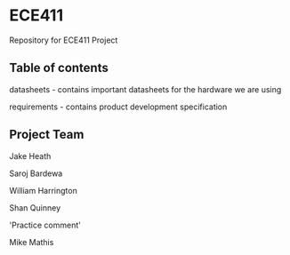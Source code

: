 # ECE411
Repository for ECE411 Project

## Table of contents

datasheets - contains important datasheets for the hardware we are using

requirements - contains product development specification

## Project Team
Jake Heath

Saroj Bardewa

William Harrington

Shan Quinney

'Practice comment'

Mike Mathis
